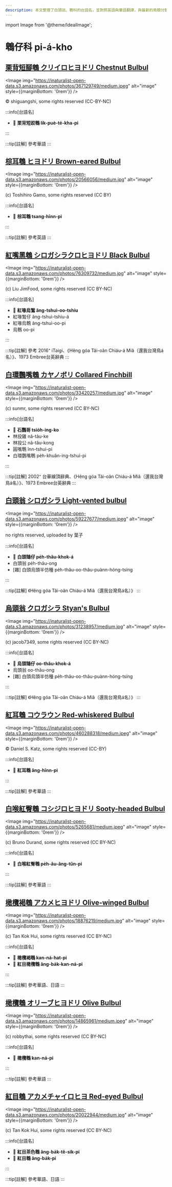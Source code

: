 ```yaml
---
description: 本文整理了白頭翁、鵯科的台語名，並對照英語與華語翻譯，與最新的鳥類分類，期待能夠供未來的台語鳥類圖鑑當作參考
---
```


import Image from '@theme/IdealImage';

# 鵯仔科 pi-á-kho

## [栗背短腳鵯 クリイロヒヨドリ Chestnut Bulbul](https://ebird.org/species/chebul1)

<Image img="https://inaturalist-open-data.s3.amazonaws.com/photos/367129749/medium.jpeg" alt="image" style={{marginBottom: '0rem'}} />

<div className="image-caption">
© shiguangshi, some rights reserved (CC-BY-NC)
</div>

:::info[台語名]

- 🎯 **栗背短跤鵯 lik-puè-té-kha-pi**

:::

:::tip[註解]
參考華語
:::

## [棕耳鵯 ヒヨドリ Brown-eared Bulbul](https://ebird.org/species/brebul1)

<Image img="https://inaturalist-open-data.s3.amazonaws.com/photos/20566056/medium.jpg" alt="image" style={{marginBottom: '0rem'}} />

<div className="image-caption">
(c) Toshihiro Gamo, some rights reserved (CC BY)
</div>

:::info[台語名]

- 🎯 **棕耳鵯 tsang-hīnn-pi**

:::

:::tip[註解]
參考英語
:::

## [紅嘴黑鵯 シロガシラクロヒヨドリ Black Bulbul](https://ebird.org/species/blabul1)

<Image img="https://inaturalist-open-data.s3.amazonaws.com/photos/76309732/medium.jpg" alt="image" style={{marginBottom: '0rem'}} />

<div className="image-caption">
(c) Liu JimFood, some rights reserved (CC BY-NC)
</div>

:::info[台語名]

- 🎯 **紅喙烏鶖 âng-tshuì-oo-tshiu**
- 紅喙鶖仔 âng-tshuì-tshiu-á
- 紅喙烏鵯 âng-tshuì-oo-pi
- 烏鵯 oo-pi

:::

:::tip[註解]
參考 2016⁺ iTaigi、《Hêng góa Tâi-oân Chiáu-á Miâ（還我台灣鳥á名）》、1973 Embree台英辭典
:::

## [白環鸚嘴鵯 カヤノボリ Collared Finchbill](https://ebird.org/species/colfin1)

<Image img="https://inaturalist-open-data.s3.amazonaws.com/photos/33420257/medium.jpg" alt="image" style={{marginBottom: '0rem'}} />

<div className="image-caption">
(c) sunmr, some rights reserved (CC BY-NC)
</div>

:::info[台語名]

- 🎯 **石鸚哥 tsio̍h-ing-ko**
- 林投雞 nâ-tâu-ke
- 林投公 nâ-tâu-kong
- 圓嘴鵯 înn-tshuì-pi
- 白環鸚嘴鵯 pe̍h-khuân-ing-tshuì-pi

:::

:::tip[註解]
2002⁺ 台華線頂辭典、《Hêng góa Tâi-oân Chiáu-á Miâ（還我台灣鳥á名）》、1973 Embree台英辭典
:::

## [白頭翁 シロガシラ Light-vented bulbul](https://ebird.org/species/livbul1)

<Image img="https://inaturalist-open-data.s3.amazonaws.com/photos/59227677/medium.jpeg" alt="image" style={{marginBottom: '0rem'}} />

<div className="image-caption">
no rights reserved, uploaded by 葉子
</div>

:::info[台語名]

- 🎯 **白頭鵠仔 pe̍h-thâu-khok-á**
- 白頭翁 pe̍h-thâu-ong
- [雜] 白頭烏頭半仿種 pe̍h-thâu-oo-thâu-puànn-hóng-tsíng

:::

:::tip[註解]
《Hêng góa Tâi-oân Chiáu-á Miâ（還我台灣鳥á名）》
:::

## [烏頭翁 クロガシラ Styan's Bulbul](https://ebird.org/species/stybul1)

<Image img="https://inaturalist-open-data.s3.amazonaws.com/photos/31238957/medium.jpg" alt="image" style={{marginBottom: '0rem'}} />

<div className="image-caption">
(c) jacob7349, some rights reserved (CC BY-NC)
</div>

:::info[台語名]

- 🎯 **烏頭鵠仔 oo-thâu-khok-á**
- 烏頭翁 oo-thâu-ong
- [雜] 白頭烏頭半仿種 pe̍h-thâu-oo-thâu-puànn-hóng-tsíng

:::

:::tip[註解]
《Hêng góa Tâi-oân Chiáu-á Miâ（還我台灣鳥á名）》
:::

## [紅耳鵯 コウラウン Red-whiskered Bulbul](https://ebird.org/species/rewbul)

<Image img="https://inaturalist-open-data.s3.amazonaws.com/photos/460288318/medium.jpeg" alt="image" style={{marginBottom: '0rem'}} />

<div className="image-caption">
© Daniel S. Katz, some rights reserved (CC-BY)
</div>

:::info[台語名]

- 🎯 **紅耳鵯 âng-hīnn-pi**

:::

:::tip[註解]
參考華語
:::

## [白喉紅臀鵯 コシジロヒヨドリ Sooty-headed Bulbul](https://ebird.org/species/sohbul1)

<Image img="https://inaturalist-open-data.s3.amazonaws.com/photos/5265681/medium.jpeg" alt="image" style={{marginBottom: '0rem'}} />

<div className="image-caption">
(c) Bruno Durand, some rights reserved (CC BY-NC)
</div>

:::info[台語名]

- 🎯 **白喉紅臀鵯 pe̍h-âu-âng-tûn-pi**

:::

:::tip[註解]
參考華語
:::

## [橄欖褐鵯 アカメヒヨドリ Olive-winged Bulbul](https://ebird.org/species/olwbul1)

<Image img="https://inaturalist-open-data.s3.amazonaws.com/photos/18876219/medium.jpg" alt="image" style={{marginBottom: '0rem'}} />

<div className="image-caption">
(c) Tan Kok Hui, some rights reserved (CC BY-NC)
</div>

:::info[台語名]

- 🎯 **橄欖褐鵯 kan-ná-hat-pi**
- 🎯 **紅目橄欖鵯 âng-ba̍k-kan-ná-pi**

:::

:::tip[註解]
參考華語、日語
:::

## [橄欖鵯 オリーブヒヨドリ Olive Bulbul](https://ebird.org/species/olibul1)

<Image img="https://inaturalist-open-data.s3.amazonaws.com/photos/14865961/medium.jpeg" alt="image" style={{marginBottom: '0rem'}} />

<div className="image-caption">
(c) robbythai, some rights reserved (CC BY-NC)
</div>

:::info[台語名]

- 🎯 **橄欖鵯 kan-ná-pi**

:::

:::tip[註解]
參考華語
:::

## [紅目鵯 アカメチャイロヒヨ Red-eyed Bulbul](https://ebird.org/species/reebul1)

<Image img="https://inaturalist-open-data.s3.amazonaws.com/photos/20022944/medium.jpg" alt="image" style={{marginBottom: '0rem'}} />

<div className="image-caption">
(c) Tan Kok Hui, some rights reserved (CC BY-NC)
</div>

:::info[台語名]

- 🎯 **紅目茶色鵯 âng-ba̍k-tê-sik-pi**
- 🎯 **紅目鵯 âng-ba̍k-pi**

:::

:::tip[註解]
參考華語、日語
:::
